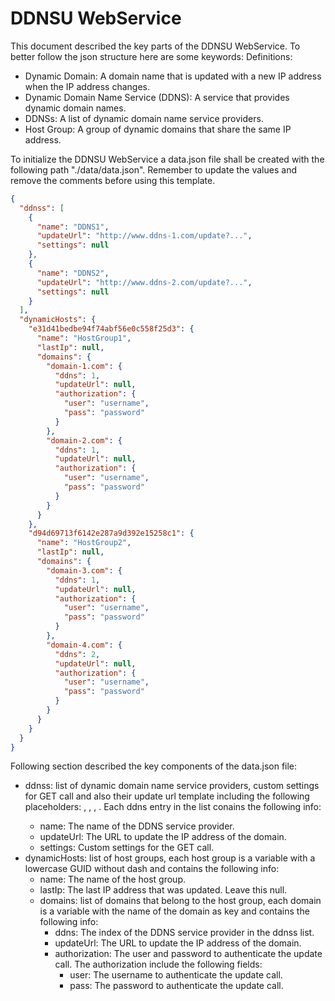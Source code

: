 # DDNSU WebService
This document described the key parts of the DDNSU WebService. To better follow the json structure here are some keywords:
Definitions:
 - Dynamic Domain: A domain name that is updated with a new IP address when the IP address changes.
 - Dynamic Domain Name Service (DDNS): A service that provides dynamic domain names.
 - DDNSs: A list of dynamic domain name service providers.
 - Host Group: A group of dynamic domains that share the same IP address.

To initialize the DDNSU WebService a data.json file shall be created with the following path "./data/data.json". Remember to update the values and remove the comments before using this template.

```json
{
  "ddnss": [
    {
      "name": "DDNS1",
      "updateUrl": "http://www.ddns-1.com/update?...",
      "settings": null
    },
    {
      "name": "DDNS2",
      "updateUrl": "http://www.ddns-2.com/update?...",
      "settings": null
    }
  ],
  "dynamicHosts": {
    "e31d41bedbe94f74abf56e0c558f25d3": {
      "name": "HostGroup1",
      "lastIp": null,
      "domains": {
        "domain-1.com": {
          "ddns": 1,
          "updateUrl": null,
          "authorization": {
            "user": "username",
            "pass": "password"
          }
        },
        "domain-2.com": {
          "ddns": 1,
          "updateUrl": null,
          "authorization": {
            "user": "username",
            "pass": "password"
          }
        }
      }
    },
    "d94d69713f6142e287a9d392e15258c1": {
      "name": "HostGroup2",
      "lastIp": null,
      "domains": {
        "domain-3.com": {
          "ddns": 1,
          "updateUrl": null,
          "authorization": {
            "user": "username",
            "pass": "password"
          }
        },
        "domain-4.com": {
          "ddns": 2,
          "updateUrl": null,
          "authorization": {
            "user": "username",
            "pass": "password"
          }
        }
      }
    }
  }
}
```

Following section described the key components of the data.json file:
 - ddnss: list of dynamic domain name service providers, custom settings for GET call and also their update url template including the following placeholders: <user>, <pass>, <domain>, <ip>. Each ddns entry in the list conains the following info:
   - name: The name of the DDNS service provider.
   - updateUrl: The URL to update the IP address of the domain.
   - settings: Custom settings for the GET call.
 - dynamicHosts: list of host groups, each host group is a variable with a lowercase GUID without dash and contains the following info:
   - name: The name of the host group.
   - lastIp: The last IP address that was updated. Leave this null.
   - domains: list of domains that belong to the host group, each domain is a variable with the name of the domain as key and contains the following info:
     - ddns: The index of the DDNS service provider in the ddnss list.
     - updateUrl: The URL to update the IP address of the domain.
     - authorization: The user and password to authenticate the update call. The authorization include the following fields:
       - user: The username to authenticate the update call.
       - pass: The password to authenticate the update call.